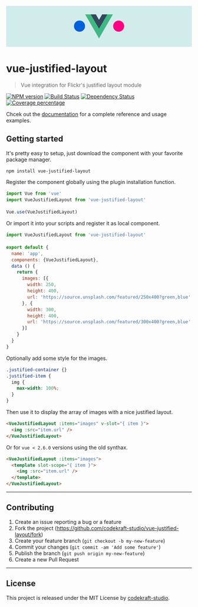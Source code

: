 ![banner](./banner.png)

# vue-justified-layout

> Vue integration for Flickr's justified layout module

[![NPM version][npm-image]][npm-url] [![Build Status][travis-image]][travis-url] [![Dependency Status][daviddm-image]][daviddm-url] [![Coverage percentage][coveralls-image]][coveralls-url]

Chcek out the [documentation](https://codekraft-studio.github.io/vue-justified-layout/) for a complete reference and usage examples.

## Getting started

It's pretty easy to setup, just download the component with your favorite package manager.

```
npm install vue-justified-layout
```

Register the component globally using the plugin installation function.

```js
import Vue from 'vue'
import VueJustifiedLayout from 'vue-justified-layout'

Vue.use(VueJustifiedLayout)
```

Or import it into your scripts and register it as local component.

```js
import VueJustifiedLayout from 'vue-justified-layout'

export default {
  name: 'app',
  components: {VueJustifiedLayout},
  data () {
    return {
      images: [{
        width: 250,
        height: 400,
        url: 'https://source.unsplash.com/featured/250x400?green,blue'
      }, {
        width: 300,
        height: 400,
        url: 'https://source.unsplash.com/featured/300x400?green,blue'
      }]
    }
  }
}
```

Optionally add some style for the images.

```css
.justified-container {}
.justified-item {
  img {
    max-width: 100%;
  }
}
```

Then use it to display the array of images with a nice justified layout.

```html
<VueJustifiedLayout :items="images" v-slot="{ item }">
  <img :src="item.url" />
</VueJustifiedLayout>
```

Or for `vue < 2.6.0` versions using the old synthax.

```html
<VueJustifiedLayout :items="images">
  <template slot-scope="{ item }">
    <img :src="item.url" />
  </template>
</VueJustifiedLayout>
```

---

## Contributing

1.  Create an issue reporting a bug or a feature
2.  Fork the project (<https://github.com/codekraft-studio/vue-justified-layout/fork>)
3.  Create your feature branch (`git checkout -b my-new-feature`)
4.  Commit your changes (`git commit -am 'Add some feature'`)
5.  Publish the branch (`git push origin my-new-feature`)
6.  Create a new Pull Request

---

## License

This project is released under the MIT License by [codekraft-studio](https://codekraft.it/).

[npm-image]: https://badge.fury.io/js/vue-justified-layout.svg

[npm-url]: https://npmjs.org/package/vue-justified-layout

[daviddm-image]: https://david-dm.org/codekraft-studio/vue-justified-layout.svg?theme=shields.io

[daviddm-url]: https://david-dm.org/codekraft-studio/vue-justified-layout

[travis-image]: https://travis-ci.org/codekraft-studio/vue-justified-layout.svg?branch=master

[travis-url]: https://travis-ci.org/codekraft-studio/vue-justified-layout

[coveralls-image]: https://coveralls.io/repos/codekraft-studio/vue-justified-layout/badge.svg

[coveralls-url]: https://coveralls.io/r/codekraft-studio/vue-justified-layout
